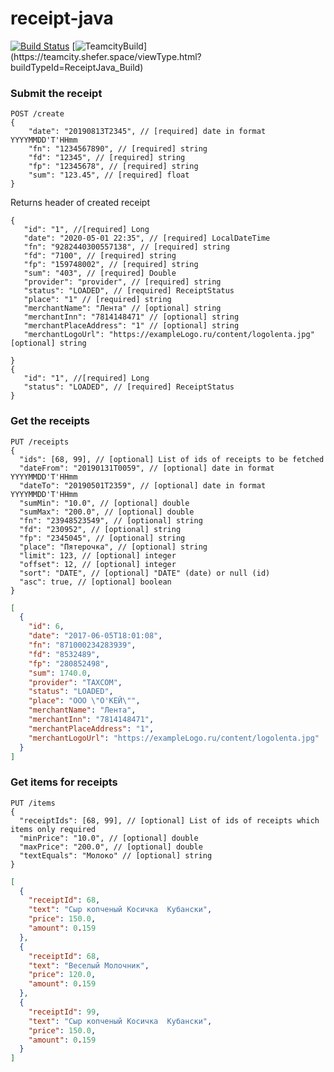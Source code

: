 # receipt-java

[![Build Status](https://travis-ci.com/receipt-project/receipt-java.svg?branch=master)](https://travis-ci.com/receipt-project/receipt-java)
[![TeamcityBuild](https://teamcity.shefer.space/app/rest/builds/strob:(buildType:(project:(id:ReceiptJava)))/statusIcon.svg)](https://teamcity.shefer.space/viewType.html?buildTypeId=ReceiptJava_Build)

### Submit the receipt
```
POST /create
{
    "date": "20190813T2345", // [required] date in format YYYYMMDD'T'HHmm
    "fn": "1234567890", // [required] string 
    "fd": "12345", // [required] string 
    "fp": "12345678", // [required] string 
    "sum": "123.45", // [required] float 
}
```
Returns header of created receipt
```
{
   "id": "1", //[required] Long
   "date": "2020-05-01 22:35", // [required] LocalDateTime
   "fn": "9282440300557138", // [required] string
   "fd": "7100", // [required] string
   "fp": "159748002", // [required] string
   "sum": "403", // [required] Double
   "provider": "provider", // [required] string
   "status": "LOADED", // [required] ReceiptStatus
   "place": "1" // [required] string
   "merchantName": "Лента" // [optional] string
   "merchantInn": "7814148471" // [optional] string
   "merchantPlaceAddress": "1" // [optional] string
   "merchantLogoUrl": "https://exampleLogo.ru/content/logolenta.jpg" [optional] string 

}
{
   "id": "1", //[required] Long
   "status": "LOADED", // [required] ReceiptStatus
}
```

### Get the receipts
```
PUT /receipts
{
  "ids": [68, 99], // [optional] List of ids of receipts to be fetched
  "dateFrom": "20190131T0059", // [optional] date in format YYYYMMDD'T'HHmm
  "dateTo": "20190501T2359", // [optional] date in format YYYYMMDD'T'HHmm
  "sumMin": "10.0", // [optional] double
  "sumMax": "200.0", // [optional] double
  "fn": "23948523549", // [optional] string
  "fd": "230952", // [optional] string
  "fp": "2345045", // [optional] string
  "place": "Пятерочка", // [optional] string
  "limit": 123, // [optional] integer
  "offset": 12, // [optional] integer
  "sort": "DATE", // [optional] "DATE" (date) or null (id)
  "asc": true, // [optional] boolean
}
```
```json
[
  {
    "id": 6,
    "date": "2017-06-05T18:01:08",
    "fn": "871000234283939",
    "fd": "8532489",
    "fp": "280852498",
    "sum": 1740.0,
    "provider": "TAXCOM",
    "status": "LOADED",
    "place": "ООО \"О'КЕЙ\"",
    "merchantName": "Лента",
    "merchantInn": "7814148471",
    "merchantPlaceAddress": "1",
    "merchantLogoUrl": "https://exampleLogo.ru/content/logolenta.jpg"
  }
]
```

### Get items for receipts
```
PUT /items
{
  "receiptIds": [68, 99], // [optional] List of ids of receipts which items only required
  "minPrice": "10.0", // [optional] double
  "maxPrice": "200.0", // [optional] double
  "textEquals": "Молоко" // [optional] string
}
```
```json
[
  {
    "receiptId": 68,
    "text": "Сыр копченый Косичка  Кубански",
    "price": 150.0,
    "amount": 0.159
  },
  {
    "receiptId": 68,
    "text": "Веселый Молочник",
    "price": 120.0,
    "amount": 0.159
  },
  {
    "receiptId": 99,
    "text": "Сыр копченый Косичка  Кубански",
    "price": 150.0,
    "amount": 0.159
  }
]
```
